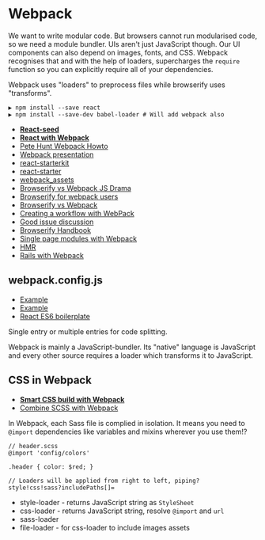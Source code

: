 # Webpack

We want to write modular code. But browsers cannot run modularised code, so we need a module bundler. UIs aren't just JavaScript though. Our UI components can also depend on images, fonts, and CSS. Webpack recognises that and with the help of loaders, supercharges the `require` function so you can explicitly require all of your dependencies.

Webpack uses "loaders" to preprocess files while browserify uses "transforms".

```
▶ npm install --save react
▶ npm install --save-dev babel-loader # Will add webpack also
```

* [**React-seed**](https://github.com/badsyntax/react-seed)
* [**React with Webpack**](http://jslog.com/2014/10/02/react-with-webpack-part-1/)
* [Pete Hunt Webpack Howto](https://github.com/petehunt/webpack-howto)
* [Webpack presentation](https://unindented.github.io/webpack-presentation)
* [react-starterkit](https://github.com/wbkd/react-starterkit)
* [react-starter](https://github.com/webpack/react-starter)
* [webpack_assets](https://github.com/knomedia/webpack_assets)
* [Browserify vs Webpack JS Drama](http://blog.namangoel.com/browserify-vs-webpack-js-drama)
* [Browserify for webpack users](https://gist.github.com/substack/68f8d502be42d5cd4942)
* [Browserify vs Webpack](http://mattdesl.svbtle.com/browserify-vs-webpack)
* [Creating a workflow with WebPack](http://christianalfoni.github.io/javascript/2014/12/13/did-you-know-webpack-and-react-is-awesome.html)
* [Good issue discussion](https://github.com/webpack/webpack/issues/378)
* [Browserify Handbook](https://github.com/substack/browserify-handbook)
* [Single page modules with Webpack](http://dontkry.com/posts/code/single-page-modules-with-webpack.html)
* [HMR](http://stackoverflow.com/questions/24581873/what-exactly-is-hot-module-replacement-in-webpack)
* [Rails with Webpack](https://www.reinteractive.net/posts/213-rails-with-webpack-why-and-how)

## webpack.config.js

* [Example](https://github.com/glebm/gulp-webpack-react-bootstrap-sass-template/blob/master/webpack.config.litcoffee)
* [Example](https://github.com/MoOx/eslint-loader/issues/23)
* [React ES6 boilerplate](https://github.com/arnarthor/react-es6-boilerplate)

Single entry or multiple entries for code splitting.

Webpack is mainly a JavaScript-bundler. Its "native" language is JavaScript and every other source requires a loader which transforms it to JavaScript.

## CSS in Webpack

* [**Smart CSS build with Webpack**](http://bensmithett.com/smarter-css-builds-with-webpack/)
* [Combine SCSS with Webpack](http://stackoverflow.com/questions/26851120/how-can-i-setup-webpack-to-minify-and-combine-scss-and-javascript-like-codekit)

In Webpack, each Sass file is complied in isolation. It means you need to `@import` dependencies like variables and mixins wherever you use them!?

```
// header.scss
@import 'config/colors'

.header { color: $red; }
```

```
// Loaders will be applied from right to left, piping?
style!css!sass?includePaths[]=
```

* style-loader - returns JavaScript string as `StyleSheet`
* css-loader - returns JavaScript string, resolve `@import` and `url`
* sass-loader
* file-loader - for css-loader to include images assets